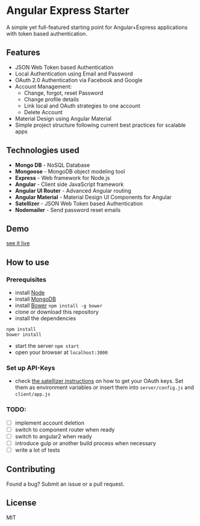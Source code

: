 # Angular Express Starter

A simple yet full-featured starting point for Angular+Express applications with token based authentication.

## Features
* JSON Web Token based Authentication
* Local Authentication using Email and Password
* OAuth 2.0 Authentication via Facebook and Google
* Account Management:
    * Change, forgot, reset Password
    * Change profile details
    * Link local and OAuth strategies to one account
    * Delete Account
* Material Design using Angular Material
* Simple project structure following current best practices for scalable apps

## Technologies used
* **Mongo DB** - NoSQL Database
* **Mongoose** - MongoDB object modeling tool
* **Express** - Web framework for Node.js
* **Angular** - Client side JavaScript framework
* **Angular UI Router** - Advanced Angular routing
* **Angular Material** - Material Design UI Components for Angular
* **Satellizer** - JSON Web Token based Authentication
* **Nodemailer** - Send password reset emails

## Demo
[see it live](https://angular-express-starter.herokuapp.com/)

## How to use

### Prerequisites
* install [Node](https://nodejs.org/)
* install [MongoDB](https://www.mongodb.org/)
* install [Bower](http://bower.io/)
    `npm install -g bower`
* clone or download this repository
* install the dependencies
```
npm install
bower install
```
* start the server
`npm start`
* open your browser at `localhost:3000`

### Set up API-Keys
* check [the satellizer instructions](https://github.com/sahat/satellizer#obtaining-oauth-keys)
  on how to get your OAuth keys.
  Set them as environment variables or insert them into `server/config.js` and `client/app.js`

### TODO:
* [ ] implement account deletion
* [ ] switch to component router when ready
* [ ] switch to angular2 when ready
* [ ] introduce gulp  or another build process when necessary
* [ ] write a lot of tests

## Contributing
Found a bug? Submit an issue or a pull request.

## License
MIT